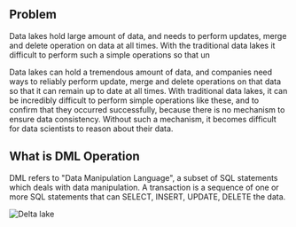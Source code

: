 ## Problem
Data lakes hold large amount of data, and needs to perform updates, merge and delete operation on data at all times. With the traditional data lakes it difficult to perform such a simple operations so that un

Data lakes can hold a tremendous amount of data, and companies need ways to reliably perform update, merge and delete operations on that data so that it can remain up to date at all times. With traditional data lakes, it can be incredibly difficult to perform simple operations like these, and to confirm that they occurred successfully, because there is no mechanism to ensure data consistency. Without such a mechanism, it becomes difficult for data scientists to reason about their data.


## What is DML Operation

DML refers to "Data Manipulation Language", a subset of SQL statements which deals with data manipulation. A transaction is a sequence of one or more SQL statements that can SELECT, INSERT, UPDATE, DELETE the data.



















![Delta lake](https://github.com/gurditsingh/blog/blob/gh-pages/_screenshots/dl_ep5_t7.JPG?raw=true)
<!--stackedit_data:
eyJoaXN0b3J5IjpbLTE2MzA2ODY2NzQsMjgwMDczMzMxLDU1ND
I0OTA1MiwtMTExNDg0Njg4NSw1NzM3Mzg0ODksLTQwNDkwMzI0
MSwxNjQzMzE2NTEsLTEzODcxOTc5OTMsMTU4NzI5OTkwMiwtNz
U5MjMxNzc4LDk2MTE1ODY3NCwtMTczNTI3MjcyMywtMTQxMjIx
NjEwLDExMTg3MzQ5MSwxOTY2NTE2NzY5LDg1MTM1NzEwMiwtMT
U1NzgzMTY2OSwtMTIxNTY5NDIxMywtMTQzMTEwMzI4MiwtMTcy
MDQzMDM5Ml19
-->